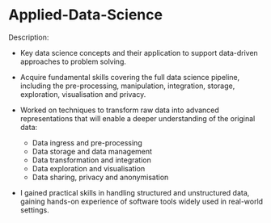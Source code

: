 # Applied-Data-Science
Description: 
* Key data science concepts and their application to support data-driven approaches to problem solving. 

* Acquire fundamental skills covering the full data science pipeline, including the pre-processing, manipulation, integration, storage, exploration, visualisation and privacy. 

* Worked on techniques to transform raw data into advanced representations that will enable a deeper understanding of the original data:
  * Data ingress and pre-processing
  * Data storage and data management
  * Data transformation and integration
  * Data exploration and visualisation
  * Data sharing, privacy and anonymisation 
*  I gained practical skills in handling structured and unstructured data, gaining hands-on experience of software tools widely used in real-world settings.
